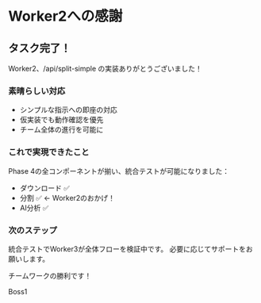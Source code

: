 # Worker2への感謝

## タスク完了！

Worker2、/api/split-simple の実装ありがとうございました！

### 素晴らしい対応
- シンプルな指示への即座の対応
- 仮実装でも動作確認を優先
- チーム全体の進行を可能に

### これで実現できたこと
Phase 4の全コンポーネントが揃い、統合テストが可能になりました：
- ダウンロード ✅
- 分割 ✅ ← Worker2のおかげ！
- AI分析 ✅

### 次のステップ
統合テストでWorker3が全体フローを検証中です。
必要に応じてサポートをお願いします。

チームワークの勝利です！

Boss1